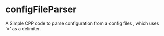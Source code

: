 # configFileParser
A Simple CPP code to parse configuration from a config files , which uses '=' as a delimiter.
